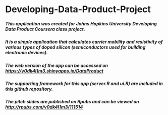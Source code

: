 # Developing-Data-Product-Project
##### This application was created for Johns Hopkins University Developing Data Product Coursera class project.
##### It is a simple application that calculates carrier mobility and resistivity of various types of doped silicon (semiconductors used for building electronic devices).
##### The web version of the app can be accessed on https://v0dk4l1m3.shinyapps.io/DataProduct
##### The supporting framework for this app (server.R and ui.R) are included in this github repository.
##### The pitch slides are published on Rpubs and can be viewed on http://rpubs.com/v0dk4l1m3/111514
